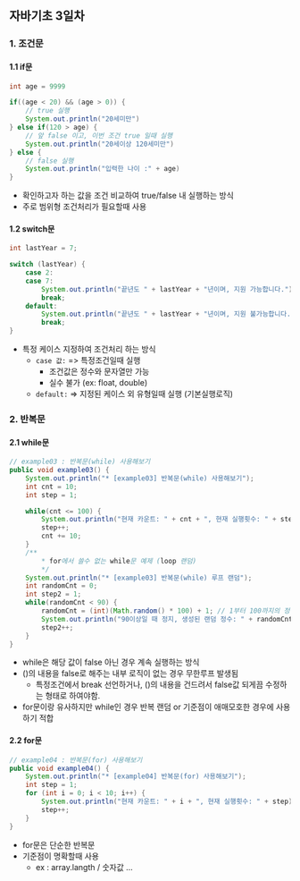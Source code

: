 ## 자바기초 3일차

### 1. 조건문

#### 1.1 if문

```java
int age = 9999

if((age < 20) && (age > 0)) {
    // true 실행
    System.out.println("20세미만")
} else if(120 > age) {
    // 앞 false 이고, 이번 조건 true 일때 실행
    System.out.println("20세이상 120세미만")
} else {
    // false 실행
    System.out.println("입력한 나이 :" + age)
}
```
* 확인하고자 하는 값을 조건 비교하여 true/false 내 실행하는 방식
* 주로 범위형 조건처리가 필요할때 사용


#### 1.2 switch문

```java
int lastYear = 7;

switch (lastYear) {
    case 2:
    case 7:
        System.out.println("끝년도 " + lastYear + "년이며, 지원 가능합니다.");
        break;
    default:
        System.out.println("끝년도 " + lastYear + "년이며, 지원 불가능합니다.");
        break;
}

```
* 특정 케이스 지정하여 조건처리 하는 방식
    - ```case 값:``` => 특정조건일때 실행 
        - 조건값은 정수와 문자열만 가능
        - 실수 불가 (ex: float, double)
    - ```default:``` => 지정된 케이스 외 유형일때 실행 (기본실행로직)


### 2. 반복문

#### 2.1 while문
```java
// example03 : 반복문(while) 사용해보기
public void example03() {
    System.out.println("* [example03] 반복문(while) 사용해보기");
    int cnt = 10;
    int step = 1;

    while(cnt <= 100) {
        System.out.println("현재 카운트: " + cnt + ", 현재 실행횟수: " + step);
        step++;
        cnt += 10;
    }
    /**
        * for에서 쓸수 없는 while문 예제 (loop 랜덤)
        */
    System.out.println("* [example03] 반복문(while) 루프 랜덤");
    int randomCnt = 0;
    int step2 = 1;
    while(randomCnt < 90) {
        randomCnt = (int)(Math.random() * 100) + 1; // 1부터 100까지의 정수 랜덤값 생성
        System.out.println("90이상일 때 정지, 생성된 랜덤 정수: " + randomCnt + ", 지금까지 실행횟수: " + step2);
        step2++;
    }
}
```
* while은 해당 값이 false 아닌 경우 계속 실행하는 방식
* ()의 내용을 false로 해주는 내부 로직이 없는 경우 무한루프 발생됨
    - 특정조건에서 break 선언하거나, ()의 내용을 건드려서 false값 되게끔 수정하는 형태로 하여야함.
* for문이랑 유사하지만 while인 경우 반복 랜덤 or 기준점이 애매모호한 경우에 사용하기 적합

#### 2.2 for문
```java
// example04 : 반복문(for) 사용해보기
public void example04() {
    System.out.println("* [example04] 반복문(for) 사용해보기");
    int step = 1;
    for (int i = 0; i < 10; i++) {
        System.out.println("현재 카운트: " + i + ", 현재 실행횟수: " + step);
        step++;
    }
}
```
* for문은 단순한 반복문
* 기준점이 명확할때 사용
    - ex : array.langth / 숫자값 ...